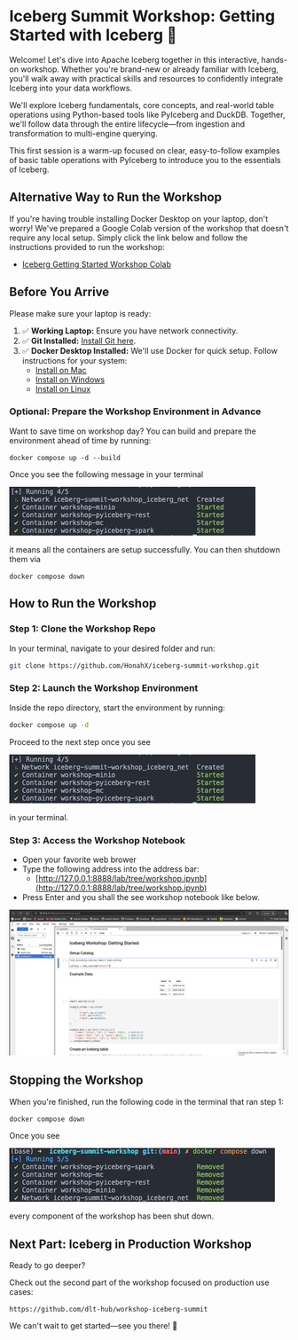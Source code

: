 # Iceberg Summit Workshop: Getting Started with Iceberg 🚀

Welcome! Let's dive into Apache Iceberg together in this interactive, hands-on workshop. Whether you're brand-new or already familiar with Iceberg, you'll walk away with practical skills and resources to confidently integrate Iceberg into your data workflows.

We'll explore Iceberg fundamentals, core concepts, and real-world table operations using Python-based tools like PyIceberg and DuckDB. Together, we'll follow data through the entire lifecycle—from ingestion and transformation to multi-engine querying.

This first session is a warm-up focused on clear, easy-to-follow examples of basic table operations with PyIceberg to introduce you to the essentials of Iceberg.

## Alternative Way to Run the Workshop

If you're having trouble installing Docker Desktop on your laptop, don't worry! We've prepared a Google Colab version of the workshop that doesn't require any local setup. Simply click the link below and follow the instructions provided to run the workshop:

- [Iceberg Getting Started Workshop Colab](https://colab.research.google.com/github/HonahX/iceberg-summit-workshop/blob/main/Iceberg_getting_started_colab.ipynb)

## Before You Arrive
Please make sure your laptop is ready:

1. ✅ **Working Laptop:** Ensure you have network connectivity.
2. ✅ **Git Installed:** [Install Git here](https://git-scm.com/downloads).
3. ✅ **Docker Desktop Installed:** We'll use Docker for quick setup. Follow instructions for your system:
   - [Install on Mac](https://docs.docker.com/desktop/setup/install/mac-install/)
   - [Install on Windows](https://docs.docker.com/desktop/setup/install/windows-install/)
   - [Install on Linux](https://docs.docker.com/desktop/setup/install/linux/)

### Optional: Prepare the Workshop Environment in Advance
Want to save time on workshop day? You can build and prepare the environment ahead of time by running:

```
docker compose up -d --build
```
Once you see the following message in your terminal

![](./imgs/docker-compose-start.png)

it means all the containers are setup successfully. You can then shutdown them via
```
docker compose down
```


## How to Run the Workshop

### Step 1: Clone the Workshop Repo
In your terminal, navigate to your desired folder and run:
```bash
git clone https://github.com/HonahX/iceberg-summit-workshop.git
```

### Step 2: Launch the Workshop Environment
Inside the repo directory, start the environment by running:
```bash
docker compose up -d
```
Proceed to the next step once you see

![](./imgs/docker-compose-start.png)

in your terminal.


### Step 3: Access the Workshop Notebook
- Open your favorite web brower
- Type the following address into the address bar:
   - [http://127.0.0.1:8888/lab/tree/workshop.ipynb](http://127.0.0.1:8888/lab/tree/workshop.ipynb)
- Press Enter and you shall the see workshop notebook like below.

![](./imgs/jupyter-notebook.png)

## Stopping the Workshop
When you're finished, run the following code in the terminal that ran step 1:
```bash
docker compose down
```
Once you see

![](./imgs/docker-compose-down.png)

every component of the workshop has been shut down.


## Next Part: Iceberg in Production Workshop
Ready to go deeper?

Check out the second part of the workshop focused on production use cases:
```
https://github.com/dlt-hub/workshop-iceberg-summit
```

We can't wait to get started—see you there! 🎉
